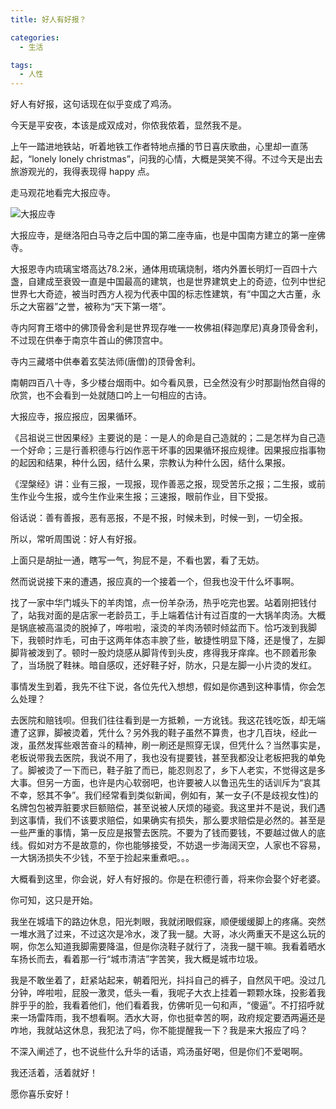 ```yaml
---
title: 好人有好报？

categories:
  - 生活

tags:
  - 人性
---
```


好人有好报，这句话现在似乎变成了鸡汤。

<!-- more -->

今天是平安夜，本该是成双成对，你侬我侬着，显然我不是。

上午一踏进地铁站，听着地铁工作者特地点播的节日喜庆歌曲，心里却一直荡起，“lonely lonely christmas”，问我的心情，大概是哭笑不得。不过今天是出去旅游观光的，我得表现得 happy 点。

走马观花地看完大报应寺。

![大报应寺](/uploads/大报应寺.jpg)

大报应寺，是继洛阳白马寺之后中国的第二座寺庙，也是中国南方建立的第一座佛寺。

大报恩寺内琉璃宝塔高达78.2米，通体用琉璃烧制，塔内外置长明灯一百四十六盏，自建成至衰毁一直是中国最高的建筑，也是世界建筑史上的奇迹，位列中世纪世界七大奇迹，被当时西方人视为代表中国的标志性建筑，有“中国之大古董，永乐之大窑器”之誉，被称为“天下第一塔”。

寺内阿育王塔中的佛顶骨舍利是世界现存唯一一枚佛祖(释迦摩尼)真身顶骨舍利，不过现在供奉于南京牛首山的佛顶宫中。

寺内三藏塔中供奉着玄奘法师(唐僧)的顶骨舍利。

南朝四百八十寺，多少楼台烟雨中。如今看风景，已全然没有少时那副怡然自得的欣赏，也不会看到一处就随口吟上一句相应的古诗。

大报应寺，报应报应，因果循环。

《吕祖说三世因果经》主要说的是：一是人的命是自己造就的；二是怎样为自己造一个好命；三是行善积德与行凶作恶干坏事的因果循环报应规律。因果报应指事物的起因和结果，种什么因，结什么果，宗教认为种什么因，结什么果报。

《涅槃经》讲：业有三报，一现报，现作善恶之报，现受苦乐之报；二生报，或前生作业今生报，或今生作业来生报；三速报，眼前作业，目下受报。

俗话说：善有善报，恶有恶报，不是不报，时候未到，时候一到，一切全报。

所以，常听周围说：好人有好报。

上面只是胡扯一通，瞎写一气，狗屁不是，不看也罢，看了无妨。

然而说说接下来的遭遇，报应真的一个接着一个，但我也没干什么坏事啊。

找了一家中华门城头下的羊肉馆，点一份羊杂汤，热乎吃完也罢。站着刚把钱付了，站我对面的是店家一老龄员工，手上端着估计有过百度的一大锅羊肉汤。大概是锅底被高温烫的脱掉了，哗啦啦，滚烫的羊肉汤顿时倾盆而下。恰巧泼到我脚下，我顿时炸毛，可由于这两年体态丰腴了些，敏捷性明显下降，还是慢了，左脚脚背被泼到了。顿时一股灼烧感从脚背传到头皮，疼得我牙痒痒。也不顾着形象了，当场脱了鞋袜。暗自感叹，还好鞋子好，防水，只是左脚一小片烫的发红。

事情发生到着，我先不往下说，各位先代入想想，假如是你遇到这种事情，你会怎么处理？

去医院和赔钱呗。但我们往往看到是一方抵赖，一方讹钱。我这花钱吃饭，却无端遭了这罪，脚被烫着，凭什么？另外我的鞋子虽然不算贵，也才几百块，经此一泼，虽然发挥些艰苦奋斗的精神，刷一刷还是照穿无误，但凭什么？当然事实是，老板说带我去医院，我说不用了，我也没有提要钱，甚至我都没让老板把我的单免了。脚被烫了一下而已，鞋子脏了而已，能忍则忍了，乡下人老实，不觉得这是多大事。但另一方面，也许是内心软弱吧，也许要被人以鲁迅先生的话训斥为“哀其不幸，怒其不争”。我们经常看到类似新闻，例如有，某一女子(不是歧视女性)的名牌包包被弄脏要求巨额赔偿，甚至说被人厌烦的碰瓷。我这里并不是说，我们遇到这事情，我们不该要求赔偿，如果确实有损失，那么要求赔偿是必然的。甚至是一些严重的事情，第一反应是报警去医院。不要为了钱而要钱，不要越过做人的底线。假如对方不是故意的，你也能够接受，不妨退一步海阔天空，人家也不容易，一大锅汤损失不少钱，不至于捡起来重煮吧。。。

大概看到这里，你会说，好人有好报的。你是在积德行善，将来你会娶个好老婆。

你可知，这只是开始。

我坐在城墙下的路边休息，阳光刺眼，我就闭眼假寐，顺便缓缓脚上的疼痛。突然一堆水溅了过来，不过这次是冷水，泼了我一腿。大哥，冰火两重天不是这么玩的啊，你怎么知道我脚需要降温，但是你浇鞋子就行了，浇我一腿干嘛。我看着晒水车扬长而去，看着那一行“城市清洁”字苦笑，我大概是城市垃圾。

我是不敢坐着了，赶紧站起来，朝着阳光，抖抖自己的裤子，自然风干吧。没过几分钟，哗啦啦，屁股一激灵，低头一看，我呢子大衣上挂着一颗颗水珠，投影着我胖乎乎的脸，我看着他们，他们看着我，仿佛听见一句和声，“傻逼”。不打招呼就来一场雷阵雨，我不想看啊。洒水大哥，你也挺幸苦的啊，政府规定要洒两遍还是咋地，我就站这休息，我犯法了吗，你不能提醒我一下？我是来大报应了吗？

不深入阐述了，也不说些什么升华的话语，鸡汤虽好喝，但是你们不爱喝啊。

我还活着，活着就好！

愿你喜乐安好！
